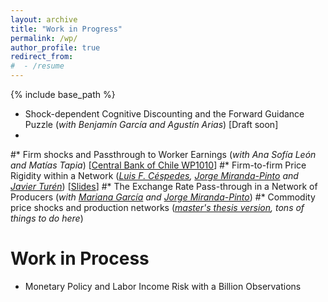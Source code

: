 ```yaml
---
layout: archive
title: "Work in Progress"
permalink: /wp/
author_profile: true
redirect_from:
#  - /resume
---
```


{% include base_path %}

* Shock-dependent Cognitive Discounting and the Forward Guidance Puzzle (_with Benjamín García and Agustín Arias_) [Draft soon]
* 
#* Firm shocks and Passthrough to Worker Earnings (_with Ana Sofía León and Matías Tapia_) [[Central Bank of Chile WP1010](https://www.bcentral.cl/en/content/-/details/documento-de-trabajo-n-1010)]
#* Firm-to-firm Price Rigidity within a Network (_[Luis F. Céspedes](https://scholar.google.com/citations?user=-JSkVSQAAAAJ&hl=es&oi=ao), [Jorge Miranda-Pinto](https://sites.google.com/site/cokeconphd/home?authuser=0) and [Javier Turén](https://javierturen.wixsite.com/jturen)_) [[Slides](https://cokeconphd.github.io/Website/Pricing_CMT_Bocconi.pdf)]
#* The Exchange Rate Pass-through in a Network of Producers (_with [Mariana García](https://sites.google.com/site/mgarciaschmidt) and [Jorge Miranda-Pinto](https://sites.google.com/site/cokeconphd/home?authuser=0)_)
#* Commodity price shocks and production networks (_[master's thesis version](https://repositorio.uchile.cl/xmlui/bitstream/handle/2250/185906/Tesis%20-%20Alvaro%20Castillo.pdf?sequence=1), tons of things to do here_)

Work in Process
===================
* Monetary Policy and Labor Income Risk with a Billion Observations
